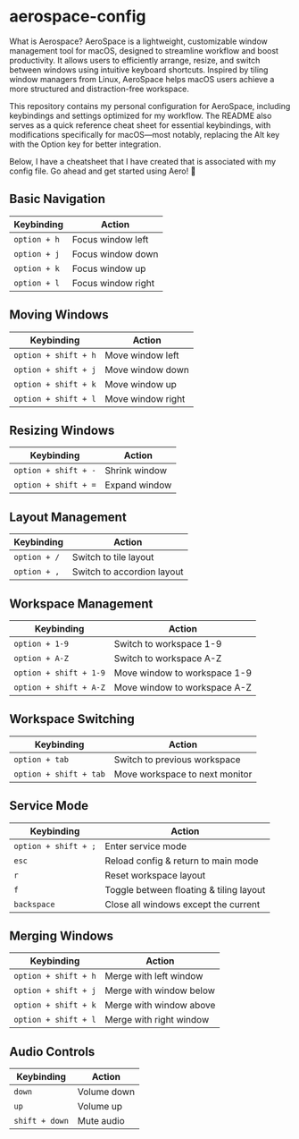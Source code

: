 # aerospace-config
What is Aerospace? AeroSpace is a lightweight, customizable window management tool for macOS, designed to streamline workflow and boost productivity. It allows users to efficiently arrange, resize, and switch between windows using intuitive keyboard shortcuts. Inspired by tiling window managers from Linux, AeroSpace helps macOS users achieve a more structured and distraction-free workspace.

This repository contains my personal configuration for AeroSpace, including keybindings and settings optimized for my workflow. The README also serves as a quick reference cheat sheet for essential keybindings, with modifications specifically for macOS—most notably, replacing the Alt key with the Option key for better integration.

Below, I have a cheatsheet that I have created that is associated with my config file. Go ahead and get started using Aero! 🚀

## **Basic Navigation**
| Keybinding   | Action             |
| ------------ | ------------------ |
| `option + h` | Focus window left  |
| `option + j` | Focus window down  |
| `option + k` | Focus window up    |
| `option + l` | Focus window right |

## **Moving Windows**
| Keybinding           | Action            |
| -------------------- | ----------------- |
| `option + shift + h` | Move window left  |
| `option + shift + j` | Move window down  |
| `option + shift + k` | Move window up    |
| `option + shift + l` | Move window right |

## **Resizing Windows**
| Keybinding                | Action              |
|--------------------------|--------------------|
| `option + shift + -`     | Shrink window      |
| `option + shift + =`     | Expand window      |

## **Layout Management**
| Keybinding           | Action                     |
|---------------------|--------------------------|
| `option + /`       | Switch to tile layout     |
| `option + ,`       | Switch to accordion layout |

## **Workspace Management**
| Keybinding       | Action                   |
|-----------------|-------------------------|
| `option + 1-9`  | Switch to workspace 1-9 |
| `option + A-Z`  | Switch to workspace A-Z |
| `option + shift + 1-9` | Move window to workspace 1-9 |
| `option + shift + A-Z` | Move window to workspace A-Z |

## **Workspace Switching**
| Keybinding       | Action                          |
|-----------------|--------------------------------|
| `option + tab`  | Switch to previous workspace  |
| `option + shift + tab` | Move workspace to next monitor |

## **Service Mode**
| Keybinding           | Action                                  |
| -------------------- | --------------------------------------- |
| `option + shift + ;` | Enter service mode                      |
| `esc`                | Reload config & return to main mode     |
| `r`                  | Reset workspace layout                  |
| `f`                  | Toggle between floating & tiling layout |
| `backspace`          | Close all windows except the current    |

## **Merging Windows**
| Keybinding           | Action                  |
| -------------------- | ----------------------- |
| `option + shift + h` | Merge with left window  |
| `option + shift + j` | Merge with window below |
| `option + shift + k` | Merge with window above |
| `option + shift + l` | Merge with right window |
## **Audio Controls**
| Keybinding       | Action           |
|-----------------|-----------------|
| `down`         | Volume down      |
| `up`           | Volume up        |
| `shift + down` | Mute audio       |
